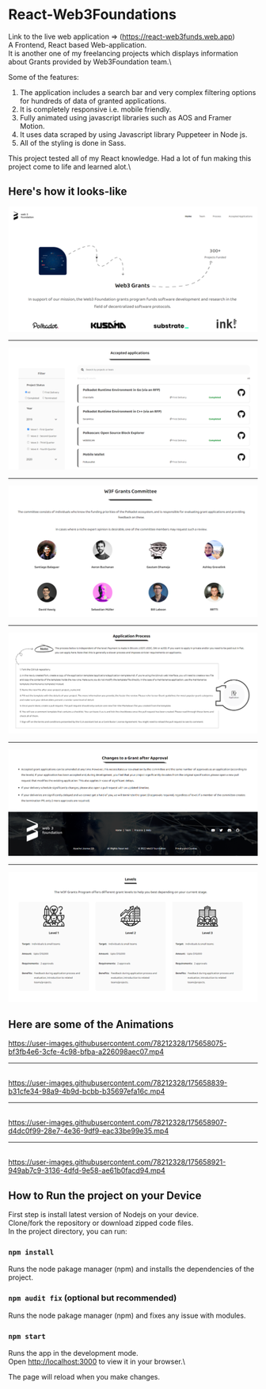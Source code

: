 # React-Web3Foundations

Link to the live web application => (https://react-web3funds.web.app) \
A Frontend, React based Web-application.\
It is another one of my freelancing projects which displays information about Grants provided by Web3Foundation team.\

Some of the features:
1. The application includes a search bar and very complex filtering options for hundreds of data of granted applications.
2. It is completely responsive i.e. mobile friendly.
3. Fully animated using javascript libraries such as AOS and Framer Motion.
4. It uses data scraped by using Javascript library Puppeteer in Node js.
5. All of the styling is done in Sass.

This project tested all of my React knowledge. Had a lot of fun making this project come to life and learned alot.\

## Here's how it looks-like

<img src='Preview/image-1.png' />
<hr/>
<img src='Preview/image-2.png' />
<hr/>
<img src='Preview/image-3.png' />
<hr/>
<img src='Preview/image-4.png' />
<hr/>
<img src='Preview/image-5.png' />
<hr/>
<img src='Preview/image-6.png' />

## Here are some of the Animations

https://user-images.githubusercontent.com/78212328/175658075-bf3fb4e6-3cfe-4c98-bfba-a226098aec07.mp4
<br><hr/><br>
https://user-images.githubusercontent.com/78212328/175658839-b31cfe34-98a9-4b9d-bcbb-b35697efa16c.mp4
<br><hr/><br>
https://user-images.githubusercontent.com/78212328/175658907-d4dc0f99-28e7-4e36-9df9-eac33be99e35.mp4
<br><hr/><br>
https://user-images.githubusercontent.com/78212328/175658921-949ab7c9-3136-4dfd-9e58-ae61b0facd94.mp4

## How to Run the project on your Device

First step is install latest version of Nodejs on your device.\
Clone/fork the repository or download zipped code files.\
In the project directory, you can run:

### `npm install`

Runs the node pakage manager (npm) and installs the dependencies of the project.

### `npm audit fix` (optional but recommended)

Runs the node pakage manager (npm) and fixes any issue with modules.

### `npm start`

Runs the app in the development mode.\
Open [http://localhost:3000](http://localhost:3000) to view it in your browser.\

The page will reload when you make changes.
